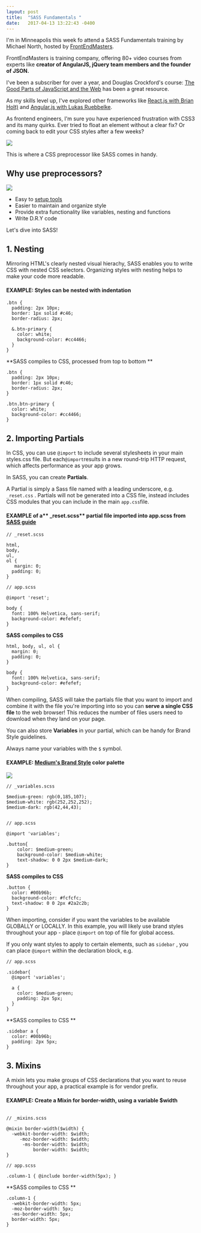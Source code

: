 ```yaml
---
layout: post
title:  "SASS Fundamentals "
date:   2017-04-13 13:22:43 -0400
---
```



I'm in Minneapolis this week fo attend a SASS Fundamentals training by Michael North, hosted by [FrontEndMasters](http://frontendmasters.com).

FrontEndMasters is training company, offering 80+ video courses from experts like **creator of AngularJS, jQuery team members and the founder of JSON.** 

I've been a subscriber for over a year, and Douglas Crockford's course: [The Good Parts of JavaScript and the Web](https://frontendmasters.com/courses/good-parts-javascript-web/) has been a great resource. 

As my skills level up, I've explored other frameworks like [React.js with Brian Holt)](https://frontendmasters.com/courses/complete-intro-react/) and [Angular.js with Lukas Ruebbelke](https://frontendmasters.com/courses/elm/).

As frontend engineers, I'm sure you have experienced frustration with CSS3 and its many quirks.  Ever tried to float an element without a clear fix?  Or coming back to edit your CSS styles after a few weeks?

![](http://a.memegen.com/JzOjFs.gif)

This is where a CSS preprocessor like SASS comes in handy.

## Why use preprocessors?

![](http://www.growingwiththeweb.com/images/2014/03/17/preprocessors.png)

* Easy to [setup tools](http://sass-lang.com/install)
* Easier to maintain and organize style
* Provide extra functionality like variables, nesting and functions
* Write D.R.Y code

Let's dive into SASS!

## 1. Nesting 

Mirroring HTML's clearly nested visual hierachy, SASS enables you to write CSS with nested CSS selectors. Organizing styles with nesting helps to make your code more readable.

#### EXAMPLE: Styles can be nested with indentation

```
.btn {
  padding: 2px 10px;
  border: 1px solid #c46;
  border-radius: 2px;

  &.btn-primary {
    color: white;
    background-color: #cc4466;
  }
}
```


**SASS compiles to CSS, processed from top to bottom
**
```
.btn {
  padding: 2px 10px;
  border: 1px solid #c46;
  border-radius: 2px;
}

.btn.btn-primary {
  color: white;
  background-color: #cc4466;
}
```

## 2. Importing Partials 

In CSS, you can use `@import` to include several stylesheets in your main styles.css file.  But each` @import `results in a new round-trip HTTP request, which affects performance as your app grows.

In SASS, you can create **Partials**. 

A Partial is simply a Sass file named with a leading underscore, e.g. `_reset.css` .  Partials will not be generated into a CSS file, instead includes CSS modules that you can include in the main ` app.css `file.

#### EXAMPLE of a** _reset.scss** partial file imported into **app.scss** from [SASS guide](http://sass-lang.com/guide)

```
// _reset.scss

html,
body,
ul,
ol {
   margin: 0;
  padding: 0;
}

// app.scss

@import 'reset';

body {
  font: 100% Helvetica, sans-serif;
  background-color: #efefef;
}
```

**SASS compiles to CSS** 

```
html, body, ul, ol {
  margin: 0;
  padding: 0;
}

body {
  font: 100% Helvetica, sans-serif;
  background-color: #efefef;
}
```


When compiling, SASS will take the partials file that you want to import and combine it with the file you're importing into so you can **serve a single CSS file** to the web browser! This reduces the number of files users need to download when they land on your page.

You can also store **Variables** in your partial, which can be handy for Brand Style guidelines.  

Always name your variables with the `$` symbol. 

#### EXAMPLE: [Medium's Brand Style](https://www.behance.net/gallery/7226653/Medium-Brand-Development) color palette

![](https://mir-s3-cdn-cf.behance.net/project_modules/disp/68ba2055538977.56098d9c32eaa.jpg)

```
// _variables.scss

$medium-green: rgb(0,185,107);
$medium-white: rgb(252,252,252);
$medium-dark: rgb(42,44,43);


// app.scss

@import 'variables';

.button{
    color: $medium-green;
    background-color: $medium-white;
    text-shadow: 0 0 2px $medium-dark;
}
```

**SASS compiles to CSS** 

```
.button {
  color: #00b96b;
  background-color: #fcfcfc;
  text-shadow: 0 0 2px #2a2c2b;
}
```

When importing, consider if you want the variables to be available GLOBALLY or LOCALLY. In this example, you will likely use brand styles throughout your app - place `@import` on top of file for global access. 

If you only want styles to apply to certain elements, such as `sidebar` , you can place `@import` within the declaration block, e.g.

```
// app.scss

.sidebar{
  @import 'variables';
	
  a {
    color: $medium-green;
    padding: 2px 5px;
  }
}

```

**SASS compiles to CSS **

```
.sidebar a {
  color: #00b96b;
  padding: 2px 5px;
}

```

## 3. Mixins

A mixin lets you make groups of CSS declarations that you want to reuse throughout your app, a practical example is for vendor prefix.

#### EXAMPLE: Create a Mixin for border-width, using a variable $width 

```

// _mixins.scss

@mixin border-width($width) {
  -webkit-border-width: $width;
     -moz-border-width: $width;
      -ms-border-width: $width;
          border-width: $width;
}

// app.scss

.column-1 { @include border-width(5px); }
```

**SASS compiles to CSS **

```
.column-1 {
  -webkit-border-width: 5px;
  -moz-border-width: 5px;
  -ms-border-width: 5px;
  border-width: 5px;
}

```


